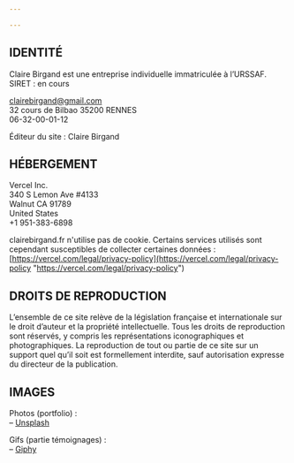 ```yaml
---

---
```

## IDENTITÉ

Claire Birgand est une entreprise individuelle immatriculée à l’URSSAF.  
SIRET : en cours

clairebirgand@gmail.com  
32 cours de Bilbao 35200 RENNES  
06-32-00-01-12

Éditeur du site : Claire Birgand

## HÉBERGEMENT

Vercel Inc.  
340 S Lemon Ave #4133  
Walnut CA 91789  
United States  
\+1 951-383-6898

clairebirgand.fr n'utilise pas de cookie. Certains services utilisés sont cependant susceptibles de collecter certaines données : [https://vercel.com/legal/privacy-policy](https://vercel.com/legal/privacy-policy "https://vercel.com/legal/privacy-policy")

## DROITS DE REPRODUCTION

L’ensemble de ce site relève de la législation française et internationale sur le droit d’auteur et la propriété intellectuelle. Tous les droits de reproduction sont réservés, y compris les représentations iconographiques et photographiques. La reproduction de tout ou partie de ce site sur un support quel qu’il soit est formellement interdite, sauf autorisation expresse du directeur de la publication.

## IMAGES

Photos (portfolio) :  
– [Unsplash](https://unsplash.com/)

Gifs (partie témoignages) :  
– [Giphy](https://giphy.com/)